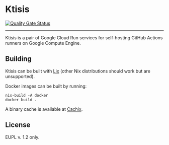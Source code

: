 # Ktisis

[![Quality Gate Status](https://sonarcloud.io/api/project_badges/measure?project=drakon64_Ktisis&metric=alert_status)](https://sonarcloud.io/summary/new_code?id=drakon64_Ktisis)

---

Ktisis is a pair of Google Cloud Run services for self-hosting GitHub Actions runners on Google Compute Engine.

## Building

Ktisis can be built with [Lix](https://lix.systems) (other Nix distributions should work but are unsupported).

Docker images can be built by running:

```shell
nix-build -A docker
docker build .
```

A binary cache is available at [Cachix](https://app.cachix.org/cache/drakon64#pull).

## License

EUPL v. 1.2 only.
